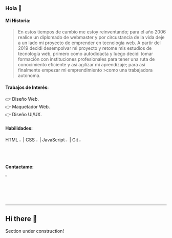 ### __Hola__ 👋


#### __Mi Historia:__
>  En estos tiempos de cambio me estoy reinventando; para el año 2006 realice un diplomado de webmaster y por circustancia de la vida deje a un lado mi proyecto de emprender en tecnología web.  A partir del 2019 decidi desempolvar mi proyecto y retome mis estudios de tecnología web, primero como autodidacta y luego decidi tomar formación con instituciones profesionales para tener una ruta de conocimiento eficiente y así agilizar mi aprendizaje; para así finalmente empezar mi emprendimiento >como una trabajadora autonoma.


#### __Trabajos de Interés:__
  👉 Diseño Web.   
  👉 Maquetador Web.   
  👉 Diseño UI/UX.   


#### __Habilidades:__   
HTML <img width="1.4%" src="https://www.vectorlogo.zone/logos/w3_html5/w3_html5-icon.svg">  |  CSS  <img width="1.4%" src="https://www.vectorlogo.zone/logos/netlifyapp_watercss/netlifyapp_watercss-icon.svg"> | JavaScript  <img width="1.4%" src="https://www.vectorlogo.zone/logos/javascript/javascript-icon.svg">  |  Git   <img width="1.3%" src="https://www.vectorlogo.zone/logos/git-scm/git-scm-icon.svg">


#### __Contactame:__  
<a href="https://www.linkedin.com/in/kennathpuche/"><img width="2%" src="https://www.vectorlogo.zone/logos/linkedin/linkedin-icon.svg" title="Enlace a LinkedIn"></a>
  
 
---


## Hi there 👋

  Section under construction!



<!--
Comentarios: codigo a reutilizaar
**puchenkv/puchenkv** is a ✨ _special_ ✨ repository because its `README.md` (this file) appears on your GitHub profile.

## Hi there 👋

[in](https://www.linkedin.com/in/kennathpuche/)

![](https://www.vectorlogo.zone/logos/netlifyapp_watercss/netlifyapp_watercss-ar21.svg "css")

Here are some ideas to get you started:

- 🔭 I’m currently working on ...
- 🌱 I’m currently learning ...
- 👯 I’m looking to collaborate on ...
- 🤔 I’m looking for help with ...
- 💬 Ask me about ...
- 📫 How to reach me: ...
- 😄 Pronouns: ...
- ⚡ Fun fact: ...
-->

